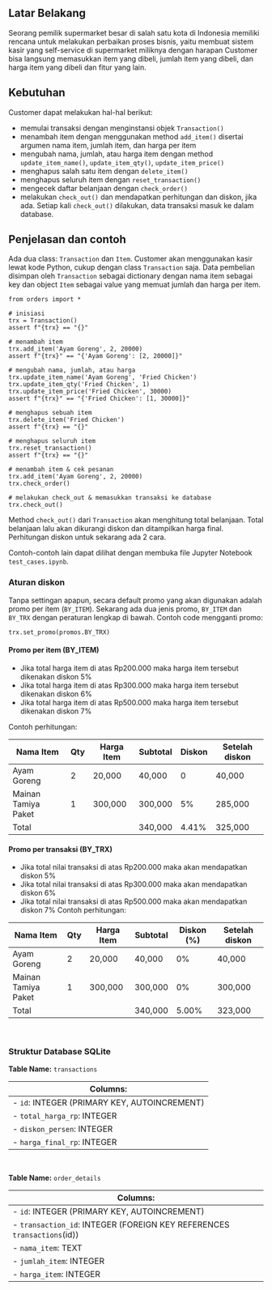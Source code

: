 ## Latar Belakang
Seorang pemilik supermarket besar di salah satu kota di Indonesia memiliki rencana untuk melakukan perbaikan proses bisnis, yaitu membuat sistem kasir yang self-service di supermarket miliknya dengan harapan Customer bisa langsung memasukkan item yang dibeli, jumlah item yang dibeli, dan harga item yang dibeli dan fitur yang lain.

## Kebutuhan
Customer dapat melakukan hal-hal berikut:
* memulai transaksi dengan menginstansi objek `Transaction()`
* menambah item dengan menggunakan method `add_item()` disertai argumen nama item, jumlah item, dan harga per item
* mengubah nama, jumlah, atau harga item dengan method `update_item_name()`, `update_item_qty()`, `update_item_price()`
* menghapus salah satu item dengan `delete_item()`
* menghapus seluruh item dengan `reset_transaction()`
* mengecek daftar belanjaan dengan `check_order()`
* melakukan `check_out()` dan mendapatkan perhitungan dan diskon, jika ada. Setiap kali `check_out()` dilakukan, data transaksi masuk ke dalam database.

## Penjelasan dan contoh
Ada dua class: `Transaction` dan `Item`.
Customer akan menggunakan kasir lewat kode Python, cukup dengan class `Transaction` saja. Data pembelian disimpan oleh `Transaction` sebagai dictionary dengan nama item sebagai key dan object `Item` sebagai value yang memuat jumlah dan harga per item.

```
from orders import *

# inisiasi
trx = Transaction()
assert f"{trx} == "{}"

# menambah item
trx.add_item('Ayam Goreng', 2, 20000)
assert f"{trx}" == "{'Ayam Goreng': [2, 20000]}"

# mengubah nama, jumlah, atau harga
trx.update_item_name('Ayam Goreng', 'Fried Chicken')
trx.update_item_qty('Fried Chicken', 1)
trx.update_item_price('Fried Chicken', 30000)
assert f"{trx}" == "{'Fried Chicken': [1, 30000]}"

# menghapus sebuah item
trx.delete_item('Fried Chicken')
assert f"{trx} == "{}"

# menghapus seluruh item
trx.reset_transaction()
assert f"{trx} == "{}"

# menambah item & cek pesanan
trx.add_item('Ayam Goreng', 2, 20000)
trx.check_order()

# melakukan check_out & memasukkan transaksi ke database
trx.check_out() 
```
Method `check_out()` dari `Transaction` akan menghitung total belanjaan. Total belanjaan lalu akan dikurangi diskon dan ditampilkan harga final. Perhitungan diskon untuk sekarang ada 2 cara.

Contoh-contoh lain dapat dilihat dengan membuka file Jupyter Notebook `test_cases.ipynb`.

### Aturan diskon
Tanpa settingan apapun, secara default promo yang akan digunakan adalah promo per item (`BY_ITEM`). Sekarang ada dua jenis promo, `BY_ITEM` dan `BY_TRX` dengan peraturan lengkap di bawah. Contoh code mengganti promo:
```
trx.set_promo(promos.BY_TRX)
```

#### Promo per item (BY_ITEM)
* Jika total harga item di atas Rp200.000 maka harga item tersebut dikenakan diskon 5%
* Jika total harga item di atas Rp300.000 maka harga item tersebut dikenakan diskon 6%
* Jika total harga item di atas Rp500.000 maka harga item tersebut dikenakan diskon 7%

Contoh perhitungan:

| Nama Item              | Qty | Harga Item | Subtotal | Diskon | Setelah diskon |
|------------------------|-----|------------|----------|------------|----------------|
| Ayam Goreng           | 2    | 20,000        | 40,000      | 0              | 40,000             |
| Mainan Tamiya Paket | 1    | 300,000      | 300,000    | 5%           | 285,000           |
| Total                        |     |                | 340,000    | 4.41%        | 325,000           |

#### Promo per transaksi (BY_TRX)
* Jika total nilai transaksi di atas Rp200.000 maka akan mendapatkan diskon 5%
* Jika total nilai transaksi di atas Rp300.000 maka akan mendapatkan diskon 6%
* Jika total nilai transaksi di atas Rp500.000 maka akan mendapatkan diskon 7%
Contoh perhitungan:

| Nama Item            | Qty | Harga Item | Subtotal | Diskon (%) | Setelah diskon |
|----------------------|-----|------------|----------|------------|----------------|
| Ayam Goreng         | 2    | 20,000         | 40,000      | 0%           | 40,000             |
| Mainan Tamiya Paket | 1    | 300,000       | 300,000    | 0%           | 300,000           |
| Total                    |     |                  | 340,000    | 5.00%        | 323,000           |
<br>

### Struktur Database SQLite

**Table Name:** `transactions`

| **Columns:**                            |
|-----------------------------------------|
| - `id`: INTEGER (PRIMARY KEY, AUTOINCREMENT) |
| - `total_harga_rp`: INTEGER             |
| - `diskon_persen`: INTEGER              |
| - `harga_final_rp`: INTEGER             |

<br>

**Table Name:** `order_details`

| **Columns:**                               |
|--------------------------------------------|
| - `id`: INTEGER (PRIMARY KEY, AUTOINCREMENT)      |
| - `transaction_id`: INTEGER (FOREIGN KEY REFERENCES `transactions`(id)) |
| - `nama_item`: TEXT                              |
| - `jumlah_item`: INTEGER                          |
| - `harga_item`: INTEGER                           |

